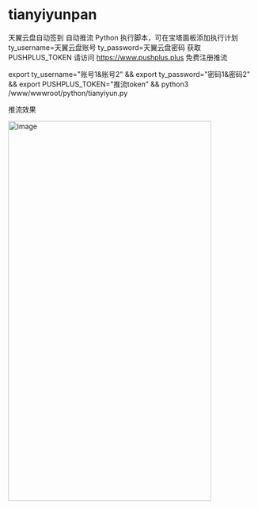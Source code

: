 # tianyiyunpan
天翼云盘自动签到 自动推流 Python
执行脚本，可在宝塔面板添加执行计划
ty_username=天翼云盘账号
ty_password=天翼云盘密码
获取 PUSHPLUS_TOKEN 请访问 https://www.pushplus.plus 免费注册推流

export ty_username="账号1&账号2" && export ty_password="密码1&密码2" && export PUSHPLUS_TOKEN="推流token" && python3 /www/wwwroot/python/tianyiyun.py

推流效果

<img width="410" height="767" alt="image" src="https://github.com/user-attachments/assets/53d6de06-ecb5-4126-b9f1-946accc223c9" />
